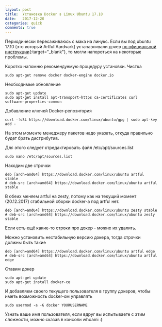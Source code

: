 ```yaml
---
layout: post
title:  Установка Docker в Linux Ubuntu 17.10 
date:   2017-12-20
categories: quick
comments: true
---
```

Периодически пересаживаюсь с мака на линукс. Если вы под ubuntu 17.10 (это который Artful Aardvark) устанавливали докер [по официальной инструкции](https://docs.docker.com/engine/installation/linux/docker-ce/ubuntu/){:target="_blank"}, то могли напороться на некоторые проблемы. 

Коротко напомню рекомендуемую процедуру установки.
Чистка
```
sudo apt-get remove docker docker-engine docker.io
```
Необходимые обновление
```
sudo apt-get update
sudo apt-get install apt-transport-https ca-certificates curl software-properties-common
```
Добавление ключей Docker-репозитория
```
curl -fsSL https://download.docker.com/linux/ubuntu/gpg | sudo apt-key add -
```
На этом моменте менеджеру пакетов надо указать, откуда правильно будет брать дистрибутив.

Для этого следует отредактировать файл /etc/apt/sources.list
~~~
sudo nano /etc/apt/sources.list
~~~

Находим две строчки
~~~
deb [arch=amd64] https://download.docker.com/linux/ubuntu artful stable
# deb-src [arch=amd64] https://download.docker.com/linux/ubuntu artful stable
~~~

В обеих меняем artful на zesty, потому как на текущий момент (20.12.2017) стабильной сборки docker-а под artful нет.
~~~
deb [arch=amd64] https://download.docker.com/linux/ubuntu zesty stable
# deb-src [arch=amd64] https://download.docker.com/linux/ubuntu zesty stable
~~~

Если есть ещё какие-то строки про докер - можно их удалить.

Можно установить нестабильную версию докера, тогда строчки должны быть такие
~~~
deb [arch=amd64] https://download.docker.com/linux/ubuntu artful edge
# deb-src [arch=amd64] https://download.docker.com/linux/ubuntu artful edge
~~~

Ставим докер
~~~
sudo apt-get update
sudo apt-get install docker-ce
~~~

И добавляем своего текущего пользователя в группу докеров, чтобы иметь возможность docker-ом управлять
~~~
sudo usermod -a -G docker YOURUSERNAME
~~~

Узнать ваше имя пользователя, если вдруг вы испытываете с этим сложности, можно сказав в консоли whoami :)
